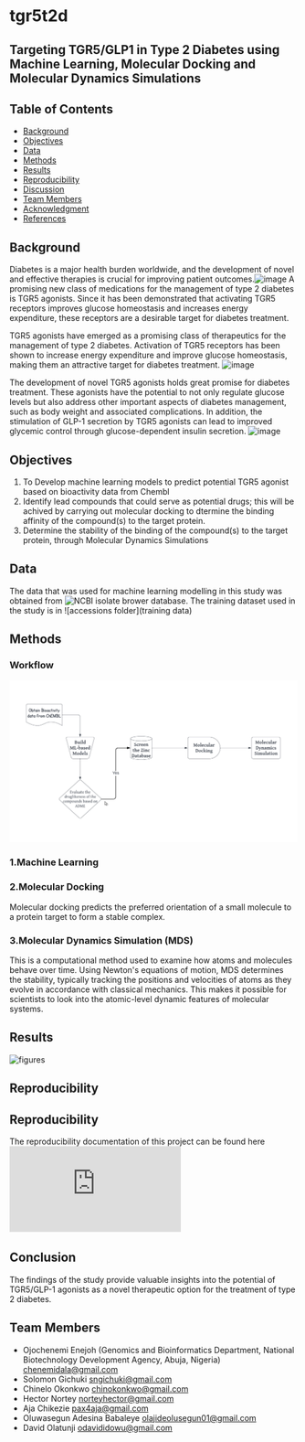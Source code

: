 # tgr5t2d
## Targeting TGR5/GLP1 in Type 2 Diabetes using Machine Learning, Molecular Docking and Molecular Dynamics Simulations


## Table of Contents
- [Background](#Background)
- [Objectives](#Objectives)
- [Data](#Data)
- [Methods](#Methods)
- [Results](#Results)
- [Reproducibility](#Reproducibility)
- [Discussion](#Discussion)
- [Team Members](#TeamMembers)
- [Acknowledgment](#Acknowledgment)
- [References](#References)

## Background
Diabetes is a major health burden worldwide, and the development of novel and effective therapies is crucial for improving patient outcomes.![image](https://github.com/omicscodeathon/tgr5t2d/assets/69383371/7ba274e8-696a-4d0a-8f9f-19c04808a1a7)
A promising new class of medications for the management of type 2 diabetes is TGR5 agonists. Since it has been demonstrated that activating TGR5 receptors improves glucose homeostasis and increases energy expenditure, these receptors are a desirable target for diabetes treatment.


TGR5 agonists have emerged as a promising class of therapeutics for the management of type 2 diabetes. Activation of TGR5 receptors has been shown to increase energy expenditure and improve glucose homeostasis, making them an attractive target for diabetes treatment.
![image](https://github.com/omicscodeathon/tgr5t2d/assets/69383371/e3765b8c-df0c-4502-9ef9-321ebe14e68b)

The development of novel TGR5 agonists holds great promise for diabetes treatment. These agonists have the potential to not only regulate glucose levels but also address other important aspects of diabetes management, such as body weight and associated complications. In addition, the stimulation of GLP-1 secretion by TGR5 agonists can lead to improved glycemic control through glucose-dependent insulin secretion. ![image](https://github.com/omicscodeathon/tgr5t2d/assets/69383371/4be3b3fd-f1a8-4844-8dd8-51e506494426)



## Objectives

1. To Develop machine learning models to predict potential TGR5 agonist based on bioactivity data from Chembl
2. Identify lead compounds that could serve as potential drugs; this will be achived by carrying out molecular docking to dtermine the binding affinity of the compound(s) to the target protein.
3. Determine the stability of the binding of the compound(s) to the target protein, through Molecular Dynamics Simulations

## Data
The data that was used for machine learning modelling in this study was obtained from ![NCBI isolate brower database](https://www.ebi.ac.uk/chembl/g/#search_results/all/query=TGR5). The training dataset used in the study is in ![accessions folder](training data)




## Methods

### Workflow
![figures](https://github.com/omicscodeathon/tgr5t2d/blob/main/workflow/TGR5_Workflow.jpg)

### 1.Machine Learning


### 2.Molecular Docking 
Molecular docking predicts the preferred orientation of a small molecule to a protein target to form a stable complex.

### 3.Molecular Dynamics Simulation (MDS)
This is a computational method used to examine how atoms and molecules behave over time. Using Newton's equations of motion, MDS determines the stability,  typically tracking the positions and velocities of atoms as they evolve in accordance with classical mechanics. This makes it possible for scientists to look into the atomic-level dynamic features of molecular systems.




## Results

![figures](figures/)





## Reproducibility






## Reproducibility
The reproducibility documentation of this project can be found here 
![link](https://github.com/omicscodeathon/tgr5t2dl/blob/main/pipeline/REDME.md)
 

## Conclusion
The findings of the study provide valuable insights into the potential of TGR5/GLP-1 agonists as a novel therapeutic option for the treatment of type 2 diabetes.


## Team Members
- Ojochenemi Enejoh (Genomics and Bioinformatics Department, National Biotechnology Development Agency, Abuja, Nigeria) chenemidala@gmail.com
- Solomon Gichuki sngichuki@gmail.com
- Chinelo Okonkwo  chinokonkwo@gmail.com 
- Hector Nortey norteyhector@gmail.com
- Aja Chikezie  pax4aja@gmail.com
- Oluwasegun Adesina Babaleye olajideolusegun01@gmail.com
- David Olatunji odavididowu@gmail.com
